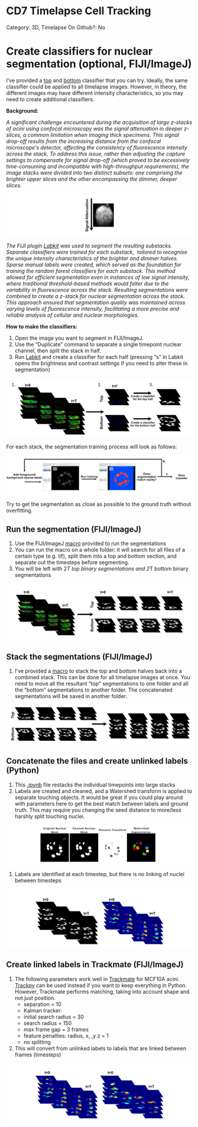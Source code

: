 # CD7 Timelapse Cell Tracking

Category: 3D, Timelapse
On Github?: No

# Create classifiers for nuclear segmentation (optional, FIJI/ImageJ)

I’ve provided a [top](https://www.dropbox.com/scl/fi/vnfuavs44ptm1egoj4zw6/topscene2p5_classifier.classifier?rlkey=te5lwo3mhllnlw1zmwipyn0wn&dl=0) and [bottom](https://www.dropbox.com/scl/fi/lfo1l3r3k55j5a8h1a7ba/bottom_scene1p5_classifier.classifier?rlkey=jyu6uv9rg0g5l7jfsd7yvaa1o&dl=0) classifier that you can try. Ideally, the same classifier could be applied to all timelapse images. However, in theory, the different images may have different intensity characteristics, so you may need to create additional classifiers.

**Background:**

*A significant challenge encountered during the acquisition of large z-stacks of acini using confocal microscopy was the signal attenuation in deeper z-slices, a common limitation when imaging thick specimens. This signal drop-off results from the increasing distance from the confocal microscope's detector, affecting the consistency of fluorescence intensity across the stack. To address this issue, rather than adjusting the capture settings to compensate for signal drop-off (which proved to be excessively time-consuming and incompatible with high-throughput requirements), the image stacks were divided into two distinct subsets: one comprising the brighter upper slices and the other encompassing the dimmer, deeper slices.*

![images/image.png](images/image.png)

*The FIJI plugin [Labkit](https://imagej.net/plugins/labkit/) was used to segment the resulting substacks. Separate classifiers were trained for each substack,  tailored to recognise the unique intensity characteristics of the brighter and dimmer halves. Sparse manual labels were created, which served as the foundation for training the random forest classifiers for each substack. This method allowed for efficient segmentation even in instances of low signal intensity, where traditional threshold-based methods would falter due to the variability in fluorescence across the stack. Resulting segmentations were combined to create a z-stack for nuclear segmentation across the stack. This approach ensured that segmentation quality was maintained across varying levels of fluorescence intensity, facilitating a more precise and reliable analysis of cellular and nuclear morphologies.*

**How to make the classifiers:**

1. Open the image you want to segment in FIJI/ImageJ.
2. Use the “Duplicate” command to separate a single timepoint nuclear channel, then split the stack in half.
3. Run [Labkit](https://imagej.net/plugins/labkit/) and create a classifier for each half (pressing “s” in Labkit opens the brightness and contrast settings if you need to alter these in segmentation)

![images/image1.png](images/image1.png)

For each stack, the segmentation training process will look as follows:

![images/image2.png](images/image2.png)

Try to get the segmentation as close as possible to the ground truth without overfitting.

## Run the segmentation (FIJI/ImageJ)

1. Use the FIJI/ImageJ [macro](https://www.dropbox.com/scl/fi/ehmhp9ngi2zfsztfw2cv3/labkit_split_and_segment.ijm?rlkey=m2pmoh75v4j5lak5jx6b2yjbm&dl=0) provided to run the segmentations
2. You can run the macro on a whole folder: it will search for all files of a certain type (e.g. tif), split them into a top and bottom section, and separate out the timesteps before segmenting.
3. You will be left with 2*T top binary segmentations and 2*T bottom binary segmentations

![images/image3.png](images/image3.png)

## Stack the segmentations (FIJI/ImageJ)

1. I’ve provided a [macro](https://www.dropbox.com/scl/fi/re93aerrdihswd5rm8btp/concatenate_files_in_two_folders_save.ijm?rlkey=fvpr1503h2e0yiect4dku03jp&dl=0) to stack the top and bottom halves back into a combined stack. This can be done for all timelapse images at once. You need to move all the resultant “top” segmentations to one folder and all the “bottom” segmentations to another folder. The concatenated segmentations will be saved in another folder.

![images/image4.png](images/image4.png)

## Concatenate the files and create unlinked labels (Python)

1. This [.ipynb](https://www.dropbox.com/scl/fi/vutlbte7m4azidmkdqero/labkit_tracking.ipynb?rlkey=cur3lqudpvjemvseanswlaahp&dl=0) file restacks the individual timepoints into large stacks
2. Labels are created and cleaned, and a Watershed transform is applied to separate touching objects. It would be great if you could play around with parameters here to get the best match between labels and ground truth. This may require you changing the seed distance to more/less harshly split touching nuclei.

![images/image5.png](images/image5.png)

1. Labels are identified at each timestep, but there is no linking of nuclei between timesteps

![images/image6.png](images/image6.png)

## Create linked labels in Trackmate (FIJI/ImageJ)

1. The following parameters work well in [Trackmate](https://imagej.net/plugins/trackmate/) for MCF10A acini. [Trackpy](https://pypi.org/project/trackpy/) can be used instead if you want to keep everything in Python. However, Trackmate performs matching, taking into account shape and not just position.
    - separation = 10
    - Kalman tracker:
    - initial search radius = 30
    - search radius = 150
    - max frame gap = 3 frames
    - feature penalties: radius, x, ,y z = 1
    - no splitting
2. This will convert from unlinked labels to labels that are linked between frames (timesteps)

![images/image7.png](images/image7.png)